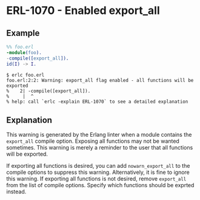 # ERL-1070 - Enabled export_all

## Example

```erlang
%% foo.erl
-module(foo).
-compile([export_all]).
id(I) -> I.
```

```
$ erlc foo.erl
foo.erl:2:2: Warning: export_all flag enabled - all functions will be exported
%    2| -compile([export_all]).
%     |  ^
% help: call `erlc -explain ERL-1070` to see a detailed explanation
```

## Explanation

This warning is generated by the Erlang linter when a module contains the
`export_all` compile option. Exposing all functions may not be wanted
sometimes. This warning is merely a reminder to the user that all functions
will be exported.

If exporting all functions is desired, you can add `nowarn_export_all`
to the compile options to suppress this warning. Alternatively, it is fine
to ignore this warning. If exporting all functions is not desired, remove
`export_all` from the list of compile options. Specify which functions
should be exprted instead.
